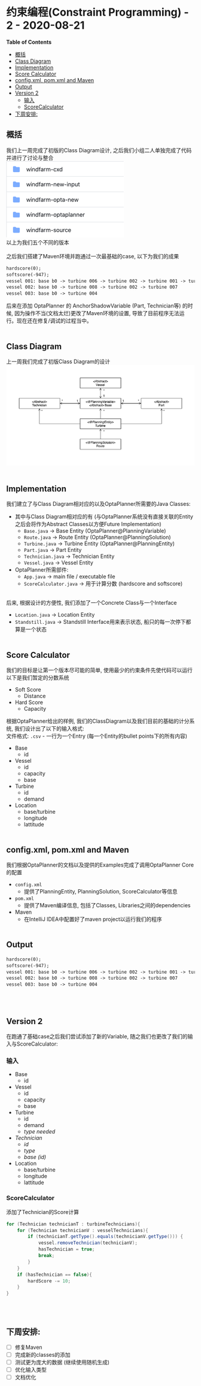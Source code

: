 <!-- omit in toc -->
# 约束编程(Constraint Programming) - 2 - 2020-08-21

**Table of Contents**
- [概括](#概括)
- [Class Diagram](#class-diagram)
- [Implementation](#implementation)
- [Score Calculator](#score-calculator)
- [config.xml, pom.xml and Maven](#configxml-pomxml-and-maven)
- [Output](#output)
- [Version 2](#version-2)
  - [输入](#输入)
  - [ScoreCalculator](#scorecalculator)
- [下周安排:](#下周安排)

## 概括
我们上一周完成了初版的Class Diagram设计, 之后我们小组二人单独完成了代码并进行了讨论与整合<br>
![](img/diff-vers.png)<br>
以上为我们五个不同的版本
<br><br>
之后我们搭建了Maven环境并跑通过一次最基础的case, 以下为我们的成果
```txt
hardscore(0);
softscore(-947);
vessel 001: base b0 -> turbine 006 -> turbine 002 -> turbine 001 -> turbine 003 -> turbine 005
vessel 002: base b0 -> turbine 008 -> turbine 002 -> turbine 007
vessel 003: base b0 -> turbine 004
```
后来在添加 OptaPlanner 的 AnchorShadowVariable (Part, Technician等) 的时候, 因为操作不当(文档太烂)更改了Maven环境的设置, 导致了目前程序无法运行。现在还在修复/调试的过程当中。
<br><br>

## Class Diagram
上一周我们完成了初版Class Diagram的设计
![](img/class-diagram.png)
<br><br>

## Implementation
我们建立了与Class Diagram相对应的以及OptaPlanner所需要的Java Classes:
- 其中与Class Diagram相对应的有 (与OptaPlanner系统没有直接关联的Entity之后会将作为Abstract Classes以方便Future Implementation)
  - `Base.java` -> Base Entity (OptaPlanner@PlanningVariable)
  - `Route.java` -> Route Entity (OptaPlanner@PlanningSolution)
  - `Turbine.java` -> Turbine Entity (OptaPlanner@PlanningEntity)
  - `Part.java` -> Part Entity
  - `Technician.java` -> Technician Entity
  - `Vessel.java` -> Vessel Entity
- OptaPlanner所需部件:
  - `App.java` -> main file / executable file
  - `ScoreCalculator.java` -> 用于计算分数 (hardscore and softscore)
<br><br>

后来, 根据设计的方便性, 我们添加了一个Concrete Class与一个Interface
- `Location.java` -> Location Entity
- `Standstill.java` -> Standstill Interface用来表示状态, 船只的每一次停下都算是一个状态
<br><br>

## Score Calculator
我们的目标是让第一个版本尽可能的简单, 使用最少的约束条件先使代码可以运行<br>
以下是我们暂定的分数系统
- Soft Score
  - Distance
- Hard Score
  - Capacity

根据OptaPlanner给出的样例, 我们的ClassDiagram以及我们目前的基础的计分系统, 我们设计出了以下的输入格式:<br>
文件格式: `.csv` - 一行为一个Entry (每一个Entity的bullet points下的所有内容)

- Base
  - id
- Vessel
  - id
  - capacity
  - base
- Turbine
  - id
  - demand
- Location
  - base/turbine
  - longitude
  - lattitude
<br><br>

## config.xml, pom.xml and Maven
我们根据OptaPlanner的文档以及提供的Examples完成了调用OptaPlanner Core的配置
- `config.xml`
  - 提供了PlanningEntity, PlanningSolution, ScoreCalculator等信息
- `pom.xml`
  - 提供了Maven编译信息, 包括了Classes, Libraries之间的dependencies
- Maven
  - 在IntelliJ IDEA中配置好了maven project以运行我们的程序
<br><br>

## Output
```txt
hardscore(0);
softscore(-947);
vessel 001: base b0 -> turbine 006 -> turbine 002 -> turbine 001 -> turbine 003 -> turbine 005
vessel 002: base b0 -> turbine 008 -> turbine 002 -> turbine 007
vessel 003: base b0 -> turbine 004
```
<br><br>

## Version 2
在跑通了基础case之后我们尝试添加了新的Variable, 随之我们也更改了我们的输入与ScoreCalculator:

### 输入
- Base
  - id
- Vessel
  - id
  - capacity
  - base
- Turbine
  - id
  - demand
  - *type needed*
- *Technician*
  - *id*
  - *type*
  - *base (id)*
- Location
  - base/turbine
  - longitude
  - lattitude

### ScoreCalculator
添加了Technician的Score计算
```Java
for (Technician technicianT : turbineTechnicians){
    for (Technician technicianV : vesselTechnicians){
        if (technicianT.getType().equals(technicianV.getType())) {
            vessel.removeTechnician(technicianV);
            hasTechnician = true;
            break;
        }
    }
    if (hasTechnician == false){
        hardScore -= 10;
    }
}
```
<br><br>

## 下周安排:
- [ ] 修复Maven
- [ ] 完成新的classes的添加
- [ ] 测试更为庞大的数据 (继续使用随机生成)
- [ ] 优化输入类型
- [ ] 文档优化